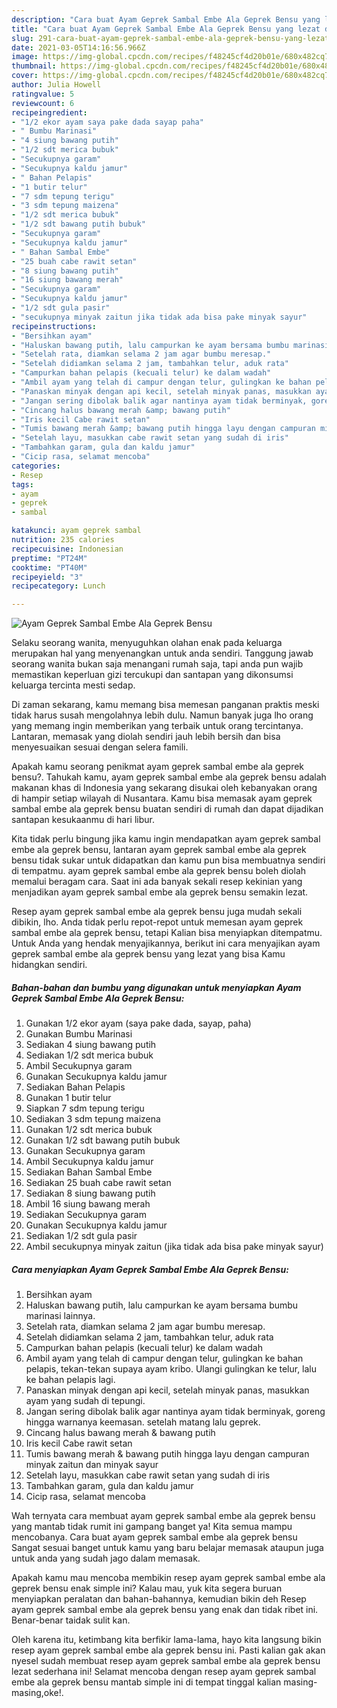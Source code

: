 ```yaml
---
description: "Cara buat Ayam Geprek Sambal Embe Ala Geprek Bensu yang lezat dan Mudah Dibuat"
title: "Cara buat Ayam Geprek Sambal Embe Ala Geprek Bensu yang lezat dan Mudah Dibuat"
slug: 291-cara-buat-ayam-geprek-sambal-embe-ala-geprek-bensu-yang-lezat-dan-mudah-dibuat
date: 2021-03-05T14:16:56.966Z
image: https://img-global.cpcdn.com/recipes/f48245cf4d20b01e/680x482cq70/ayam-geprek-sambal-embe-ala-geprek-bensu-foto-resep-utama.jpg
thumbnail: https://img-global.cpcdn.com/recipes/f48245cf4d20b01e/680x482cq70/ayam-geprek-sambal-embe-ala-geprek-bensu-foto-resep-utama.jpg
cover: https://img-global.cpcdn.com/recipes/f48245cf4d20b01e/680x482cq70/ayam-geprek-sambal-embe-ala-geprek-bensu-foto-resep-utama.jpg
author: Julia Howell
ratingvalue: 5
reviewcount: 6
recipeingredient:
- "1/2 ekor ayam saya pake dada sayap paha"
- " Bumbu Marinasi"
- "4 siung bawang putih"
- "1/2 sdt merica bubuk"
- "Secukupnya garam"
- "Secukupnya kaldu jamur"
- " Bahan Pelapis"
- "1 butir telur"
- "7 sdm tepung terigu"
- "3 sdm tepung maizena"
- "1/2 sdt merica bubuk"
- "1/2 sdt bawang putih bubuk"
- "Secukupnya garam"
- "Secukupnya kaldu jamur"
- " Bahan Sambal Embe"
- "25 buah cabe rawit setan"
- "8 siung bawang putih"
- "16 siung bawang merah"
- "Secukupnya garam"
- "Secukupnya kaldu jamur"
- "1/2 sdt gula pasir"
- "secukupnya minyak zaitun jika tidak ada bisa pake minyak sayur"
recipeinstructions:
- "Bersihkan ayam"
- "Haluskan bawang putih, lalu campurkan ke ayam bersama bumbu marinasi lainnya."
- "Setelah rata, diamkan selama 2 jam agar bumbu meresap."
- "Setelah didiamkan selama 2 jam, tambahkan telur, aduk rata"
- "Campurkan bahan pelapis (kecuali telur) ke dalam wadah"
- "Ambil ayam yang telah di campur dengan telur, gulingkan ke bahan pelapis, tekan-tekan supaya ayam kribo. Ulangi gulingkan ke telur, lalu ke bahan pelapis lagi."
- "Panaskan minyak dengan api kecil, setelah minyak panas, masukkan ayam yang sudah di tepungi."
- "Jangan sering dibolak balik agar nantinya ayam tidak berminyak, goreng hingga warnanya keemasan. setelah matang lalu geprek."
- "Cincang halus bawang merah &amp; bawang putih"
- "Iris kecil Cabe rawit setan"
- "Tumis bawang merah &amp; bawang putih hingga layu dengan campuran minyak zaitun dan minyak sayur"
- "Setelah layu, masukkan cabe rawit setan yang sudah di iris"
- "Tambahkan garam, gula dan kaldu jamur"
- "Cicip rasa, selamat mencoba"
categories:
- Resep
tags:
- ayam
- geprek
- sambal

katakunci: ayam geprek sambal 
nutrition: 235 calories
recipecuisine: Indonesian
preptime: "PT24M"
cooktime: "PT40M"
recipeyield: "3"
recipecategory: Lunch

---
```



![Ayam Geprek Sambal Embe Ala Geprek Bensu](https://img-global.cpcdn.com/recipes/f48245cf4d20b01e/680x482cq70/ayam-geprek-sambal-embe-ala-geprek-bensu-foto-resep-utama.jpg)

Selaku seorang wanita, menyuguhkan olahan enak pada keluarga merupakan hal yang menyenangkan untuk anda sendiri. Tanggung jawab seorang  wanita bukan saja menangani rumah saja, tapi anda pun wajib memastikan keperluan gizi tercukupi dan santapan yang dikonsumsi keluarga tercinta mesti sedap.

Di zaman  sekarang, kamu memang bisa memesan panganan praktis meski tidak harus susah mengolahnya lebih dulu. Namun banyak juga lho orang yang memang ingin memberikan yang terbaik untuk orang tercintanya. Lantaran, memasak yang diolah sendiri jauh lebih bersih dan bisa menyesuaikan sesuai dengan selera famili. 



Apakah kamu seorang penikmat ayam geprek sambal embe ala geprek bensu?. Tahukah kamu, ayam geprek sambal embe ala geprek bensu adalah makanan khas di Indonesia yang sekarang disukai oleh kebanyakan orang di hampir setiap wilayah di Nusantara. Kamu bisa memasak ayam geprek sambal embe ala geprek bensu buatan sendiri di rumah dan dapat dijadikan santapan kesukaanmu di hari libur.

Kita tidak perlu bingung jika kamu ingin mendapatkan ayam geprek sambal embe ala geprek bensu, lantaran ayam geprek sambal embe ala geprek bensu tidak sukar untuk didapatkan dan kamu pun bisa membuatnya sendiri di tempatmu. ayam geprek sambal embe ala geprek bensu boleh diolah memalui beragam cara. Saat ini ada banyak sekali resep kekinian yang menjadikan ayam geprek sambal embe ala geprek bensu semakin lezat.

Resep ayam geprek sambal embe ala geprek bensu juga mudah sekali dibikin, lho. Anda tidak perlu repot-repot untuk memesan ayam geprek sambal embe ala geprek bensu, tetapi Kalian bisa menyiapkan ditempatmu. Untuk Anda yang hendak menyajikannya, berikut ini cara menyajikan ayam geprek sambal embe ala geprek bensu yang lezat yang bisa Kamu hidangkan sendiri.

<!--inarticleads1-->

##### Bahan-bahan dan bumbu yang digunakan untuk menyiapkan Ayam Geprek Sambal Embe Ala Geprek Bensu:

1. Gunakan 1/2 ekor ayam (saya pake dada, sayap, paha)
1. Gunakan  Bumbu Marinasi
1. Sediakan 4 siung bawang putih
1. Sediakan 1/2 sdt merica bubuk
1. Ambil Secukupnya garam
1. Gunakan Secukupnya kaldu jamur
1. Sediakan  Bahan Pelapis
1. Gunakan 1 butir telur
1. Siapkan 7 sdm tepung terigu
1. Sediakan 3 sdm tepung maizena
1. Gunakan 1/2 sdt merica bubuk
1. Gunakan 1/2 sdt bawang putih bubuk
1. Gunakan Secukupnya garam
1. Ambil Secukupnya kaldu jamur
1. Sediakan  Bahan Sambal Embe
1. Sediakan 25 buah cabe rawit setan
1. Sediakan 8 siung bawang putih
1. Ambil 16 siung bawang merah
1. Sediakan Secukupnya garam
1. Gunakan Secukupnya kaldu jamur
1. Sediakan 1/2 sdt gula pasir
1. Ambil secukupnya minyak zaitun (jika tidak ada bisa pake minyak sayur)




<!--inarticleads2-->

##### Cara menyiapkan Ayam Geprek Sambal Embe Ala Geprek Bensu:

1. Bersihkan ayam
1. Haluskan bawang putih, lalu campurkan ke ayam bersama bumbu marinasi lainnya.
1. Setelah rata, diamkan selama 2 jam agar bumbu meresap.
1. Setelah didiamkan selama 2 jam, tambahkan telur, aduk rata
1. Campurkan bahan pelapis (kecuali telur) ke dalam wadah
1. Ambil ayam yang telah di campur dengan telur, gulingkan ke bahan pelapis, tekan-tekan supaya ayam kribo. Ulangi gulingkan ke telur, lalu ke bahan pelapis lagi.
1. Panaskan minyak dengan api kecil, setelah minyak panas, masukkan ayam yang sudah di tepungi.
1. Jangan sering dibolak balik agar nantinya ayam tidak berminyak, goreng hingga warnanya keemasan. setelah matang lalu geprek.
1. Cincang halus bawang merah &amp; bawang putih
1. Iris kecil Cabe rawit setan
1. Tumis bawang merah &amp; bawang putih hingga layu dengan campuran minyak zaitun dan minyak sayur
1. Setelah layu, masukkan cabe rawit setan yang sudah di iris
1. Tambahkan garam, gula dan kaldu jamur
1. Cicip rasa, selamat mencoba




Wah ternyata cara membuat ayam geprek sambal embe ala geprek bensu yang mantab tidak rumit ini gampang banget ya! Kita semua mampu mencobanya. Cara buat ayam geprek sambal embe ala geprek bensu Sangat sesuai banget untuk kamu yang baru belajar memasak ataupun juga untuk anda yang sudah jago dalam memasak.

Apakah kamu mau mencoba membikin resep ayam geprek sambal embe ala geprek bensu enak simple ini? Kalau mau, yuk kita segera buruan menyiapkan peralatan dan bahan-bahannya, kemudian bikin deh Resep ayam geprek sambal embe ala geprek bensu yang enak dan tidak ribet ini. Benar-benar taidak sulit kan. 

Oleh karena itu, ketimbang kita berfikir lama-lama, hayo kita langsung bikin resep ayam geprek sambal embe ala geprek bensu ini. Pasti kalian gak akan nyesel sudah membuat resep ayam geprek sambal embe ala geprek bensu lezat sederhana ini! Selamat mencoba dengan resep ayam geprek sambal embe ala geprek bensu mantab simple ini di tempat tinggal kalian masing-masing,oke!.

